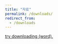 ```yaml
---
title: "자료"
permalink: /downloads/
redirect_from:
  - /downloads
---
```


<a href="/files/20250627-TEST-문제-SEMI-사업부-f-print.docx">try downloading (word).</a>
